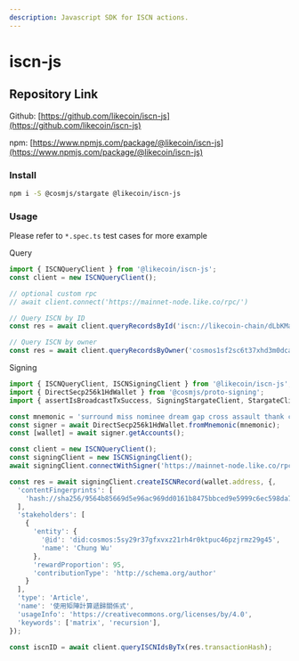```yaml
---
description: Javascript SDK for ISCN actions.
---
```


# iscn-js

## Repository Link

Github: [https://github.com/likecoin/iscn-js](https://github.com/likecoin/iscn-js)

npm: [https://www.npmjs.com/package/@likecoin/iscn-js](https://www.npmjs.com/package/@likecoin/iscn-js)

### Install

```bash
npm i -S @cosmjs/stargate @likecoin/iscn-js
```

### Usage

Please refer to `*.spec.ts` test cases for more example

Query

```typescript
import { ISCNQueryClient } from '@likecoin/iscn-js';
const client = new ISCNQueryClient();

// optional custom rpc
// await client.connect('https://mainnet-node.like.co/rpc/')

// Query ISCN by ID
const res = await client.queryRecordsById('iscn://likecoin-chain/dLbKMa8EVO9RF4UmoWKk2ocUq7IsxMcnQL1_Ps5Vg80/1');

// Query ISCN by owner
const res = await client.queryRecordsByOwner('cosmos1sf2sc6t37xhd3m0dcaq6h5dz22mtru2ugdwp0v');
```

Signing

```typescript
import { ISCNQueryClient, ISCNSigningClient } from '@likecoin/iscn-js';
import { DirectSecp256k1HdWallet } from '@cosmjs/proto-signing';
import { assertIsBroadcastTxSuccess, SigningStargateClient, StargateClient } from '@cosmjs/stargate';

const mnemonic = 'surround miss nominee dream gap cross assault thank captain prosper drop duty group candy wealth weather scale put';
const signer = await DirectSecp256k1HdWallet.fromMnemonic(mnemonic);
const [wallet] = await signer.getAccounts();

const client = new ISCNQueryClient();
const signingClient = new ISCNSigningClient();
await signingClient.connectWithSigner('https://mainnet-node.like.co/rpc/', wallet);

const res = await signingClient.createISCNRecord(wallet.address, {,
  'contentFingerprints': [
    'hash://sha256/9564b85669d5e96ac969dd0161b8475bbced9e5999c6ec598da718a3045d6f2e'
  ],
  'stakeholders': [
    {
      'entity': {
        '@id': 'did:cosmos:5sy29r37gfxvxz21rh4r0ktpuc46pzjrmz29g45',
        'name': 'Chung Wu'
      },
      'rewardProportion': 95,
      'contributionType': 'http://schema.org/author'
    }
  ],
  'type': 'Article',
  'name': '使用矩陣計算遞歸關係式',
  'usageInfo': 'https://creativecommons.org/licenses/by/4.0',
  'keywords': ['matrix', 'recursion'],
});

const iscnID = await client.queryISCNIdsByTx(res.transactionHash);
```

